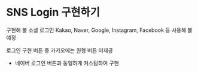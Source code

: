 # SNS Login 구현하기

구현해 볼 소셜 로그인
Kakao, Naver, Google, Instagram, Facebook 등 사용해 볼 예정


로그인 구현 버튼 중 카카오에는 원형 버튼 미제공
- 네이버 로그인 버튼과 동일하게 커스텀하여 구현
